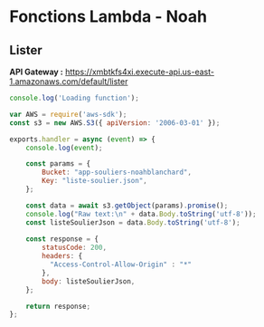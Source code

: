 # Fonctions Lambda - Noah
## Lister
**API Gateway :** https://xmbtkfs4xi.execute-api.us-east-1.amazonaws.com/default/lister
```js
console.log('Loading function');

var AWS = require('aws-sdk');
const s3 = new AWS.S3({ apiVersion: '2006-03-01' });

exports.handler = async (event) => {
    console.log(event);

    const params = {
        Bucket: "app-souliers-noahblanchard",
        Key: "liste-soulier.json",
    };

    const data = await s3.getObject(params).promise();
    console.log("Raw text:\n" + data.Body.toString('utf-8'));
    const listeSoulierJson = data.Body.toString('utf-8');
    
    const response = {
        statusCode: 200,
        headers: {
          "Access-Control-Allow-Origin" : "*"
        },        
        body: listeSoulierJson,
    };

    return response;
};
```